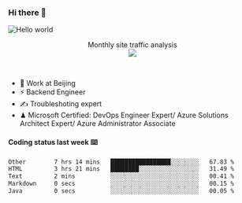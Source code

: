 ### Hi there 👋

<img src="https://raw.githubusercontent.com/sagar-viradiya/sagar-viradiya/master/resources/banner.png" alt="Hello world">
<p align="center"> 
 Monthly site traffic analysis <br/>
  <img src="https://profile-counter.glitch.me/youszoe/count.svg" />
</p>
<br/>

- 🍻 Work at Beijing 
- ⚡ Backend Engineer
- ✍️ Troubleshoting expert
- ♟  Microsoft Certified: DevOps Engineer Expert/ Azure Solutions Architect Expert/ Azure Administrator Associate

#### Coding status last week ⌨️

<!--START_SECTION:waka-->

```txt
Other        7 hrs 14 mins   █████████████████░░░░░░░░   67.83 %
HTML         3 hrs 21 mins   ████████░░░░░░░░░░░░░░░░░   31.49 %
Text         2 mins          ░░░░░░░░░░░░░░░░░░░░░░░░░   00.41 %
Markdown     0 secs          ░░░░░░░░░░░░░░░░░░░░░░░░░   00.15 %
Java         0 secs          ░░░░░░░░░░░░░░░░░░░░░░░░░   00.05 %
```

<!--END_SECTION:waka-->

<br/>
<center><img src="http://ghchart.rshah.org/409ba5/yousazoe" alt="" /></center>


